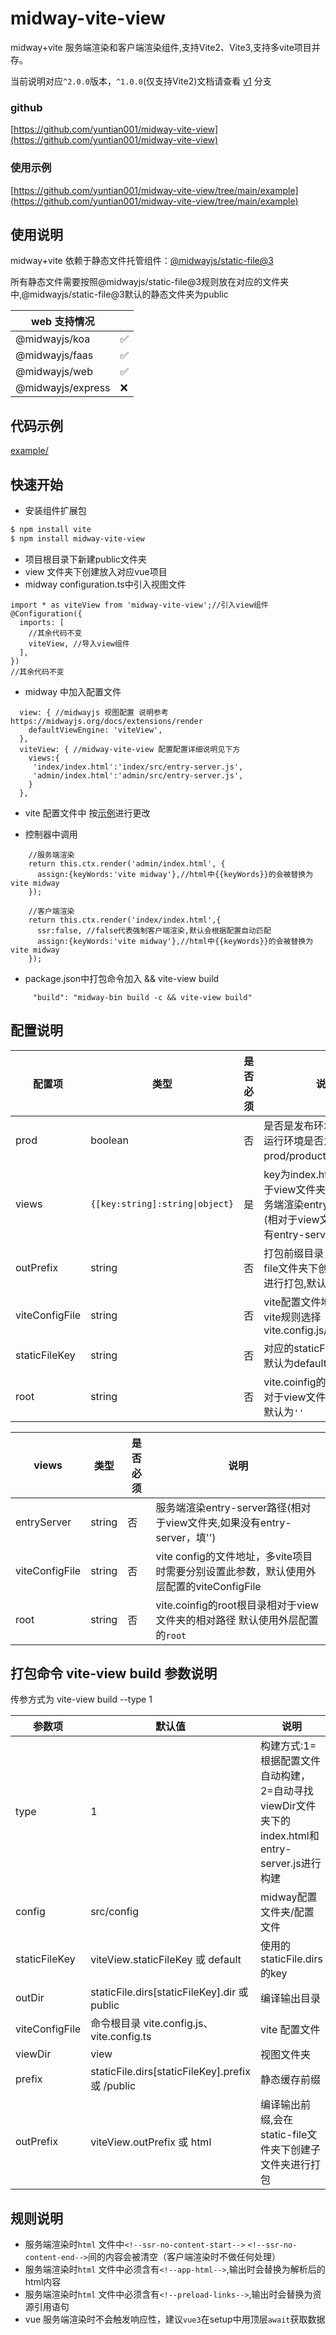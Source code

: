 # midway-vite-view

midway+vite 服务端渲染和客户端渲染组件,支持Vite2、Vite3,支持多vite项目并存。

当前说明对应`^2.0.0`版本，`^1.0.0`(仅支持Vite2)文档请查看 [v1](https://github.com/yuntian001/midway-vite-view/tree/v1) 分支


### github
[https://github.com/yuntian001/midway-vite-view](https://github.com/yuntian001/midway-vite-view)

### 使用示例
[https://github.com/yuntian001/midway-vite-view/tree/main/example](https://github.com/yuntian001/midway-vite-view/tree/main/example)

## 使用说明

midway+vite 依赖于静态文件托管组件：[@midwayjs/static-file@3](https://midwayjs.org/docs/extensions/static_file)

所有静态文件需要按照@midwayjs/static-file@3规则放在对应的文件夹中,@midwayjs/static-file@3默认的静态文件夹为public

| web 支持情况| |
|     ---    | --- |
| @midwayjs/koa |	✅ |
| @midwayjs/faas | ✅ |
| @midwayjs/web	 | ✅ |
| @midwayjs/express	| ❌ |

## 代码示例

[example/](./example/)

## 快速开始
- 安装组件扩展包
```bash
$ npm install vite
$ npm install midway-vite-view
```
- 项目根目录下新建public文件夹
- view 文件夹下创建放入对应vue项目
- midway configuration.ts中引入视图文件
```
import * as viteView from 'midway-vite-view';//引入view组件
@Configuration({
  imports: [
    //其余代码不变
    viteView, //导入view组件
  ],
})
//其余代码不变
```

- midway 中加入配置文件

```
  view: { //midwayjs 视图配置 说明参考 https://midwayjs.org/docs/extensions/render
    defaultViewEngine: 'viteView',
  },
  viteView: { //midway-vite-view 配置配置详细说明见下方
    views:{
     'index/index.html':'index/src/entry-server.js',
     'admin/index.html':'admin/src/entry-server.js',
    }
  },

```

- vite 配置文件中 按[示例](./example/)进行更改

- 控制器中调用
```
    //服务端渲染 
    return this.ctx.render('admin/index.html', {
      assign:{keyWords:'vite midway'},//html中{{keyWords}}的会被替换为vite midway
    });

    //客户端渲染
    return this.ctx.render('index/index.html',{
      ssr:false, //false代表强制客户端渲染,默认会根据配置自动匹配
      assign:{keyWords:'vite midway'},//html中{{keyWords}}的会被替换为vite midway
    });

```

- package.json中打包命令加入 && vite-view build
```
     "build": "midway-bin build -c && vite-view build"
```
## 配置说明

| 配置项      |类型|是否必须 | 说明 |
| -----------| ----------- | ----------- |----------- |
| prod      | boolean| 否 |是否是发布环境 如果不传用运行环境是否为prod/production以区分|
| views | `{[key:string]:string\|object}`  | 是 | key为index.html路径(相对于view文件夹)，value为服务端渲染entry-server路径(相对于view文件夹,如果没有entry-server，填'')|
| outPrefix | string | 否 | 打包前缀目录，会在static-file文件夹下创建子文件夹进行打包,默认为html |
| viteConfigFile | string | 否 | vite配置文件地址，默认按vite规则选择vite.config.js/vite.config.ts | 
| staticFileKey | string | 否 | 对应的staticFile.dirs的key 默认为default |
| root | string | 否 | vite.coinfig的root根目录相对于view文件夹的相对路径 默认为`''`|

| views      |类型|是否必须 | 说明 |
| -----------| ----------- | ----------- |----------- |
| entryServer | string | 否 | 服务端渲染entry-server路径(相对于view文件夹,如果没有entry-server，填'') |
| viteConfigFile | string | 否 | vite config的文件地址，多vite项目时需要分别设置此参数，默认使用外层配置的viteConfigFile |
| root | string | 否 | vite.coinfig的root根目录相对于view文件夹的相对路径 默认使用外层配置的`root`|

## 打包命令 vite-view build 参数说明
传参方式为 vite-view build --type 1

| 参数项      | 默认值 | 说明 |
| ---------- | ----------- |----------- |
|type | 1 | 构建方式:1=根据配置文件自动构建，2=自动寻找viewDir文件夹下的index.html和entry-server.js进行构建|
| config | src/config |midway配置文件夹/配置文件|
| staticFileKey |viteView.staticFileKey 或 default|使用的staticFile.dirs的key|
| outDir | staticFile.dirs[staticFileKey].dir 或 public |编译输出目录|
| viteConfigFile |命令根目录 vite.config.js、vite.config.ts|vite 配置文件 |
| viewDir | view | 视图文件夹 |
| prefix | staticFile.dirs[staticFileKey].prefix 或 /public | 静态缓存前缀 |
| outPrefix | viteView.outPrefix 或 html | 编译输出前缀,会在static-file文件夹下创建子文件夹进行打包 |


## 规则说明
- 服务端渲染时`html` 文件中`<!--ssr-no-content-start-->` `<!--ssr-no-content-end-->`间的内容会被清空（客户端渲染时不做任何处理）
- 服务端渲染时`html` 文件中必须含有`<!--app-html-->`,输出时会替换为解析后的html内容
- 服务端渲染时`html` 文件中必须含有`<!--preload-links-->`,输出时会替换为资源引用语句
- vue 服务端渲染时不会触发响应性，建议`vue3`在setup中用顶层`await`获取数据